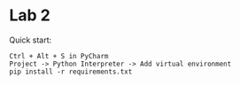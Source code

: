 # Lab 2

Quick start:
```
Ctrl + Alt + S in PyCharm
Project -> Python Interpreter -> Add virtual environment 
pip install -r requirements.txt
```
